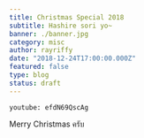 ```yaml
---
title: Christmas Special 2018
subtitle: Hashire sori yo~
banner: ./banner.jpg
category: misc
author: rayriffy
date: "2018-12-24T17:00:00.000Z"
featured: false
type: blog
status: draft
---
```


`youtube: efdN69QscAg`

Merry Christmas ครับ
